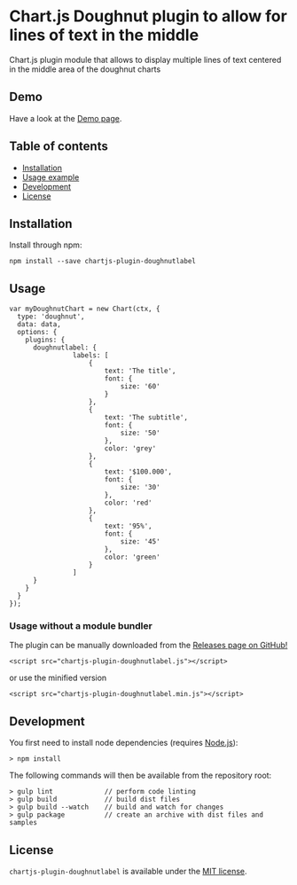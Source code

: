 # Chart.js Doughnut plugin to allow for lines of text in the middle

Chart.js plugin module that allows to display multiple lines of text centered in the middle area of the doughnut charts 

## Demo
Have a look at the [Demo page](https://ciprianciurea.github.io/chartjs-plugin-doughnutlabel/samples/index.html).

## Table of contents

- [Installation](#installation)
- [Usage example](#usage)
- [Development](#development)
- [License](#license)

## Installation

Install through npm:
```
npm install --save chartjs-plugin-doughnutlabel
```

## Usage 

```
var myDoughnutChart = new Chart(ctx, {
  type: 'doughnut',
  data: data,
  options: {
    plugins: {
      doughnutlabel: {
				labels: [
					{
						text: 'The title',
						font: {
							size: '60'
						}
					},
					{
						text: 'The subtitle',
						font: {
							size: '50'
						},
						color: 'grey'
					},
					{
						text: '$100.000',
						font: {
							size: '30'
						},
						color: 'red'
					},
					{
						text: '95%',
						font: {
							size: '45'
						},
						color: 'green'
					}
				]
      }
    }		
  }
});
```

### Usage without a module bundler
The plugin can be manually downloaded from the 
[Releases page on GitHub!](https://github.com/ciprianciurea/chartjs-plugin-doughnutlabel/releases)
```
<script src="chartjs-plugin-doughnutlabel.js"></script>
```
or use the minified version
```
<script src="chartjs-plugin-doughnutlabel.min.js"></script>
```

## Development

You first need to install node dependencies (requires [Node.js](https://nodejs.org/)):

    > npm install

The following commands will then be available from the repository root:

    > gulp lint             // perform code linting
    > gulp build            // build dist files
    > gulp build --watch    // build and watch for changes
    > gulp package          // create an archive with dist files and samples

## License

`chartjs-plugin-doughnutlabel` is available under the [MIT license](LICENSE.md).
